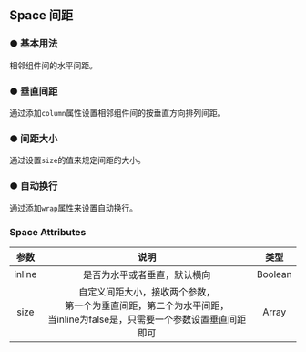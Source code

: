 <script setup>
    import demo1 from './demo1.vue' 
    import demo2 from './demo2.vue'
    import demo3 from './demo3.vue'
    import demo4 from './demo4.vue'
</script>

## Space 间距

### ● 基本用法 
<p>相邻组件间的水平间距。</p>
<demo1/>
<k-preview compname="Space" demoname="demo1"/>

### ● 垂直间距 
<p>通过添加<code>column</code>属性设置相邻组件间的按垂直方向排列间距。</p>
<demo2/>
<k-preview compname="Space" demoname="demo2"/>

### ● 间距大小 
<p>通过设置<code>size</code>的值来规定间距的大小。</p>
<demo3/>
<k-preview compname="Space" demoname="demo3"/>

### ● 自动换行 
<p>通过添加<code>wrap</code>属性来设置自动换行。</p>
<demo4/>
<k-preview compname="Space" demoname="demo4"/>

### Space Attributes
|  参数  |                             说明                             |  类型   |
| :--------: | :--------------------------------------------------: | :---------: |
| inline |                 是否为水平或者垂直，默认横向                 | Boolean |
|  size  | 自定义间距大小，接收两个参数，<br />第一个为垂直间距，第二个为水平间距，<br />当inline为false是，只需要一个参数设置垂直间距即可 |  Array  |